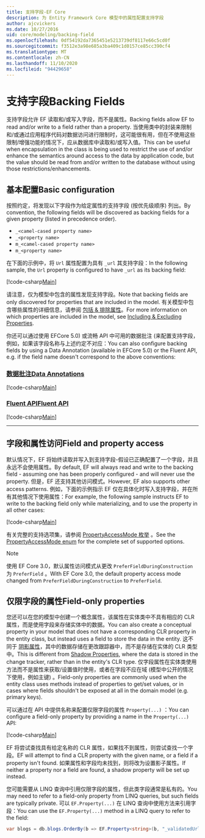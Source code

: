 ```yaml
---
title: 支持字段-EF Core
description: 为 Entity Framework Core 模型中的属性配置支持字段
author: ajcvickers
ms.date: 10/27/2016
uid: core/modeling/backing-field
ms.openlocfilehash: 0df54192da7365451e5213739df8117e66c5cd0f
ms.sourcegitcommit: f3512e3a98e685a3ba409c1d0157ce85cc390cf4
ms.translationtype: MT
ms.contentlocale: zh-CN
ms.lasthandoff: 11/10/2020
ms.locfileid: "94429658"
---
```

# <a name="backing-fields"></a><span data-ttu-id="9cd95-103">支持字段</span><span class="sxs-lookup"><span data-stu-id="9cd95-103">Backing Fields</span></span>

<span data-ttu-id="9cd95-104">支持字段允许 EF 读取和/或写入字段，而不是属性。</span><span class="sxs-lookup"><span data-stu-id="9cd95-104">Backing fields allow EF to read and/or write to a field rather than a property.</span></span> <span data-ttu-id="9cd95-105">当使用类中的封装来限制和/或通过应用程序代码对数据访问进行限制时，这可能很有用，但在不使用这些限制/增强功能的情况下，应从数据库中读取和/或写入值。</span><span class="sxs-lookup"><span data-stu-id="9cd95-105">This can be useful when encapsulation in the class is being used to restrict the use of and/or enhance the semantics around access to the data by application code, but the value should be read from and/or written to the database without using those restrictions/enhancements.</span></span>

## <a name="basic-configuration"></a><span data-ttu-id="9cd95-106">基本配置</span><span class="sxs-lookup"><span data-stu-id="9cd95-106">Basic configuration</span></span>

<span data-ttu-id="9cd95-107">按照约定，将发现以下字段作为给定属性的支持字段 (按优先级顺序) 列出。</span><span class="sxs-lookup"><span data-stu-id="9cd95-107">By convention, the following fields will be discovered as backing fields for a given property (listed in precedence order).</span></span>

* `_<camel-cased property name>`
* `_<property name>`
* `m_<camel-cased property name>`
* `m_<property name>`

<span data-ttu-id="9cd95-108">在下面的示例中，将 `Url` 属性配置为具有 `_url` 其支持字段：</span><span class="sxs-lookup"><span data-stu-id="9cd95-108">In the following sample, the `Url` property is configured to have `_url` as its backing field:</span></span>

[!code-csharp[Main](../../../samples/core/Modeling/Conventions/BackingField.cs#Sample)]

<span data-ttu-id="9cd95-109">请注意，仅为模型中包含的属性发现支持字段。</span><span class="sxs-lookup"><span data-stu-id="9cd95-109">Note that backing fields are only discovered for properties that are included in the model.</span></span> <span data-ttu-id="9cd95-110">有关模型中包含哪些属性的详细信息，请参阅 [包括 & 排除属性](xref:core/modeling/entity-properties)。</span><span class="sxs-lookup"><span data-stu-id="9cd95-110">For more information on which properties are included in the model, see [Including & Excluding Properties](xref:core/modeling/entity-properties).</span></span>

<span data-ttu-id="9cd95-111">你还可以通过使用 EFCore 5.0) 或流畅 API 中可用的数据批注 (来配置支持字段，例如，如果该字段名称与上述约定不对应：</span><span class="sxs-lookup"><span data-stu-id="9cd95-111">You can also configure backing fields by using a Data Annotation (available in EFCore 5.0) or the Fluent API, e.g. if the field name doesn't correspond to the above conventions:</span></span>

### <a name="data-annotations"></a>[<span data-ttu-id="9cd95-112">数据批注</span><span class="sxs-lookup"><span data-stu-id="9cd95-112">Data Annotations</span></span>](#tab/data-annotations)

[!code-csharp[Main](../../../samples/core/Modeling/DataAnnotations/BackingField.cs?name=BackingField&highlight=7)]

### <a name="fluent-api"></a>[<span data-ttu-id="9cd95-113">Fluent API</span><span class="sxs-lookup"><span data-stu-id="9cd95-113">Fluent API</span></span>](#tab/fluent-api)

[!code-csharp[Main](../../../samples/core/Modeling/FluentAPI/BackingField.cs?name=BackingField&highlight=5)]

***

## <a name="field-and-property-access"></a><span data-ttu-id="9cd95-114">字段和属性访问</span><span class="sxs-lookup"><span data-stu-id="9cd95-114">Field and property access</span></span>

<span data-ttu-id="9cd95-115">默认情况下，EF 将始终读取并写入到支持字段-假设已正确配置了一个字段，并且永远不会使用属性。</span><span class="sxs-lookup"><span data-stu-id="9cd95-115">By default, EF will always read and write to the backing field - assuming one has been properly configured - and will never use the property.</span></span> <span data-ttu-id="9cd95-116">但是，EF 还支持其他访问模式。</span><span class="sxs-lookup"><span data-stu-id="9cd95-116">However, EF also supports other access patterns.</span></span> <span data-ttu-id="9cd95-117">例如，下面的示例指示 EF 仅在具体化时写入支持字段，并在所有其他情况下使用属性：</span><span class="sxs-lookup"><span data-stu-id="9cd95-117">For example, the following sample instructs EF to write to the backing field only while materializing, and to use the property in all other cases:</span></span>

[!code-csharp[Main](../../../samples/core/Modeling/FluentAPI/BackingFieldAccessMode.cs?name=BackingFieldAccessMode&highlight=6)]

<span data-ttu-id="9cd95-118">有关完整的支持选项集，请参阅 [PropertyAccessMode 枚举](/dotnet/api/microsoft.entityframeworkcore.propertyaccessmode) 。</span><span class="sxs-lookup"><span data-stu-id="9cd95-118">See the [PropertyAccessMode enum](/dotnet/api/microsoft.entityframeworkcore.propertyaccessmode) for the complete set of supported options.</span></span>

> [!NOTE]
> <span data-ttu-id="9cd95-119">使用 EF Core 3.0，默认属性访问模式从更改 `PreferFieldDuringConstruction` 为 `PreferField` 。</span><span class="sxs-lookup"><span data-stu-id="9cd95-119">With EF Core 3.0, the default property access mode changed from `PreferFieldDuringConstruction` to `PreferField`.</span></span>

## <a name="field-only-properties"></a><span data-ttu-id="9cd95-120">仅限字段的属性</span><span class="sxs-lookup"><span data-stu-id="9cd95-120">Field-only properties</span></span>

<span data-ttu-id="9cd95-121">您还可以在您的模型中创建一个概念属性，该属性在实体类中不具有相应的 CLR 属性，而是使用字段来存储实体中的数据。</span><span class="sxs-lookup"><span data-stu-id="9cd95-121">You can also create a conceptual property in your model that does not have a corresponding CLR property in the entity class, but instead uses a field to store the data in the entity.</span></span> <span data-ttu-id="9cd95-122">这不同于 [阴影属性](xref:core/modeling/shadow-properties)，其中的数据存储在更改跟踪器中，而不是存储在实体的 CLR 类型中。</span><span class="sxs-lookup"><span data-stu-id="9cd95-122">This is different from [Shadow Properties](xref:core/modeling/shadow-properties), where the data is stored in the change tracker, rather than in the entity's CLR type.</span></span> <span data-ttu-id="9cd95-123">仅字段属性在实体类使用方法而不是属性来获取/设置值时使用，或者在字段不应在域 (模型中公开的情况下使用，例如主键) 。</span><span class="sxs-lookup"><span data-stu-id="9cd95-123">Field-only properties are commonly used when the entity class uses methods instead of properties to get/set values, or in cases where fields shouldn't be exposed at all in the domain model (e.g. primary keys).</span></span>

<span data-ttu-id="9cd95-124">可以通过在 API 中提供名称来配置仅限字段的属性 `Property(...)` ：</span><span class="sxs-lookup"><span data-stu-id="9cd95-124">You can configure a field-only property by providing a name in the `Property(...)` API:</span></span>

[!code-csharp[Main](../../../samples/core/Modeling/FluentAPI/BackingFieldNoProperty.cs#Sample)]

<span data-ttu-id="9cd95-125">EF 将尝试查找具有给定名称的 CLR 属性，如果找不到属性，则尝试查找一个字段。</span><span class="sxs-lookup"><span data-stu-id="9cd95-125">EF will attempt to find a CLR property with the given name, or a field if a property isn't found.</span></span> <span data-ttu-id="9cd95-126">如果属性和字段均未找到，则将改为设置影子属性。</span><span class="sxs-lookup"><span data-stu-id="9cd95-126">If neither a property nor a field are found, a shadow property will be set up instead.</span></span>

<span data-ttu-id="9cd95-127">您可能需要从 LINQ 查询中引用仅限字段的属性，但此类字段通常是私有的。</span><span class="sxs-lookup"><span data-stu-id="9cd95-127">You may need to refer to a field-only property from LINQ queries, but such fields are typically private.</span></span> <span data-ttu-id="9cd95-128">可以 `EF.Property(...)` 在 LINQ 查询中使用方法来引用字段：</span><span class="sxs-lookup"><span data-stu-id="9cd95-128">You can use the `EF.Property(...)` method in a LINQ query to refer to the field:</span></span>

```csharp
var blogs = db.blogs.OrderBy(b => EF.Property<string>(b, "_validatedUrl"));
```
